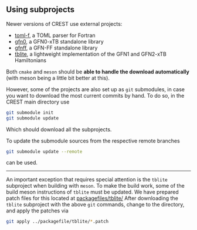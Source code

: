 ## Using subprojects

Newer versions of CREST use external projects:
- [toml-f](https://github.com/toml-f/toml-f), a TOML parser for Fortran
- [gfn0](https://github.com/pprcht/gfn0), a GFN0-xTB standalone library
- [gfnff](https://github.com/pprcht/gfnff), a GFN-FF standalone library
- [tblite](https://github.com/tblite/tblite), a lightweight implementation of the GFN1 and GFN2-xTB Hamiltonians


Both `cmake` and `meson` should be **able to handle the download automatically** (with meson being a little bit better at this).

However, some of the projects are also set up as `git` submodules, in case you want to download the most current commits by hand.
To do so, in the CREST main directory use
```bash
git submodule init
git submodule update
```
Which should download all the subprojects.

To update the submodule sources from the respective remote branches
```bash
git submodule update --remote
```
can be used.

---

An important exception that requires special attention is the `tblite` subproject when building with `meson`. 
To make the build work, some of the build meson instructions of `tblite` must be updated.
We have prepared patch files for this located at [packagefiles/tblite/](./packagefile/tblite/)
After downloading the `tblite` subproject with the above `git` commands, change to the directory, and apply the patches via
```bash
git apply ../packagefile/tblite/*.patch
```


